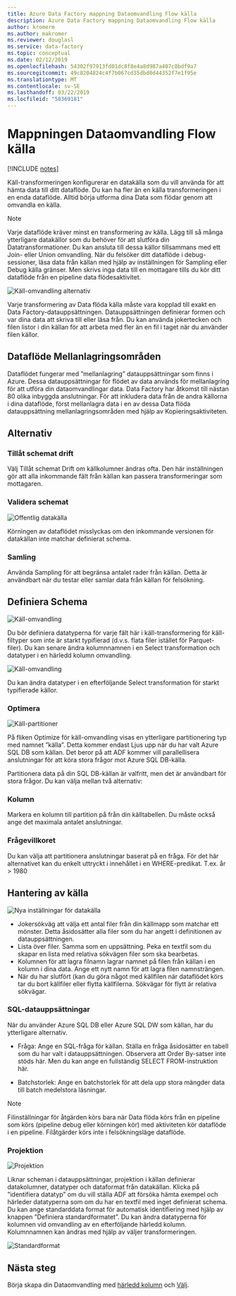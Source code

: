 ```yaml
---
title: Azure Data Factory mappning Dataomvandling Flow källa
description: Azure Data Factory mappning Dataomvandling Flow källa
author: kromerm
ms.author: makromer
ms.reviewer: douglasl
ms.service: data-factory
ms.topic: conceptual
ms.date: 02/12/2019
ms.openlocfilehash: 54302f97913fd01dc8f8e4a8d987a407c8bdf9a7
ms.sourcegitcommit: 49c8204824c4f7b067cd35dbd0d44352f7e1f95e
ms.translationtype: MT
ms.contentlocale: sv-SE
ms.lasthandoff: 03/22/2019
ms.locfileid: "58369181"
---
```

# <a name="mapping-data-flow-source-transformation"></a>Mappningen Dataomvandling Flow källa

[!INCLUDE [notes](../../includes/data-factory-data-flow-preview.md)]

Käll-transformeringen konfigurerar en datakälla som du vill använda för att hämta data till ditt dataflöde. Du kan ha fler än en källa transformeringen i en enda dataflöde. Alltid börja utforma dina Data som flödar genom att omvandla en källa.

> [!NOTE]
> Varje dataflöde kräver minst en transformering av källa. Lägg till så många ytterligare datakällor som du behöver för att slutföra din Datatransformationer. Du kan ansluta till dessa källor tillsammans med ett Join- eller Union omvandling. När du felsöker ditt dataflöde i debug-sessioner, läsa data från källan med hjälp av inställningen för Sampling eller Debug källa gränser. Men skrivs inga data till en mottagare tills du kör ditt dataflöde från en pipeline data flödesaktivitet. 

![Käll-omvandling alternativ](media/data-flow/source.png "källa")

Varje transformering av Data flöda källa måste vara kopplad till exakt en Data Factory-datauppsättningen. Datauppsättningen definierar formen och var dina data att skriva till eller läsa från. Du kan använda jokertecken och filen listor i din källan för att arbeta med fler än en fil i taget när du använder filen källor.

## <a name="data-flow-staging-areas"></a>Dataflöde Mellanlagringsområden

Dataflödet fungerar med ”mellanlagring” datauppsättningar som finns i Azure. Dessa datauppsättningar för flödet av data används för mellanlagring för att utföra din dataomvandlingar data. Data Factory har åtkomst till nästan 80 olika inbyggda anslutningar. För att inkludera data från de andra källorna i dina dataflöde, först mellanlagra data i en av dessa Data flöda datauppsättning mellanlagringsområden med hjälp av Kopieringsaktiviteten.

## <a name="options"></a>Alternativ

### <a name="allow-schema-drift"></a>Tillåt schemat drift
Välj Tillåt schemat Drift om källkolumner ändras ofta. Den här inställningen gör att alla inkommande fält från källan kan passera transformeringar som mottagaren.

### <a name="validate-schema"></a>Validera schemat

![Offentlig datakälla](media/data-flow/source1.png "offentliga källa 1")

Körningen av dataflödet misslyckas om den inkommande versionen för datakällan inte matchar definierat schema.

### <a name="sampling"></a>Samling
Använda Sampling för att begränsa antalet rader från källan.  Detta är användbart när du testar eller samlar data från källan för felsökning.

## <a name="define-schema"></a>Definiera Schema

![Käll-omvandling](media/data-flow/source2.png "datakällan 2")

Du bör definiera datatyperna för varje fält här i käll-transformering för käll-filtyper som inte är starkt typifierad (d.v.s. flata filer istället för Parquet-filer). Du kan senare ändra kolumnnamnen i en Select transformation och datatyper i en härledd kolumn omvandling. 

![Käll-omvandling](media/data-flow/source003.png "datatyper")

Du kan ändra datatyper i en efterföljande Select transformation för starkt typifierade källor. 

### <a name="optimize"></a>Optimera

![Käll-partitioner](media/data-flow/sourcepart.png "partitionering")

På fliken Optimize för käll-omvandling visas en ytterligare partitionering typ med namnet ”källa”. Detta kommer endast Ljus upp när du har valt Azure SQL DB som källan. Det beror på att ADF kommer vill parallellisera anslutningar för att köra stora frågor mot Azure SQL DB-källa.

Partitionera data på din SQL DB-källan är valfritt, men det är användbart för stora frågor. Du kan välja mellan två alternativ:

### <a name="column"></a>Kolumn

Markera en kolumn till partition på från din källtabellen. Du måste också ange det maximala antalet anslutningar.

### <a name="query-condition"></a>Frågevillkoret

Du kan välja att partitionera anslutningar baserat på en fråga. För det här alternativet kan du enkelt uttryckt i innehållet i en WHERE-predikat. T.ex. år > 1980

## <a name="source-file-management"></a>Hantering av källa
![Nya inställningar för datakälla](media/data-flow/source2.png "nya inställningar")

* Jokersökväg att välja ett antal filer från din källmapp som matchar ett mönster. Detta åsidosätter alla filer som du har angett i definitionen av datauppsättningen.
* Lista över filer. Samma som en uppsättning. Peka en textfil som du skapar en lista med relativa sökvägen filer som ska bearbetas.
* Kolumnen för att lagra filnamn lagrar namnet på filen från källan i en kolumn i dina data. Ange ett nytt namn för att lagra filen namnsträngen.
* När du har slutfört (kan du göra något med källfilen när dataflödet körs tar du bort källfiler eller flytta källfilerna. Sökvägar för flytt är relativa sökvägar.

### <a name="sql-datasets"></a>SQL-datauppsättningar

När du använder Azure SQL DB eller Azure SQL DW som källan, har du ytterligare alternativ.

* Fråga: Ange en SQL-fråga för källan. Ställa en fråga åsidosätter en tabell som du har valt i datauppsättningen. Observera att Order By-satser inte stöds här. Men du kan ange en fullständig SELECT FROM-instruktion här.

* Batchstorlek: Ange en batchstorlek för att dela upp stora mängder data till batch medelstora läsningar.

> [!NOTE]
> Filinställningar för åtgärden körs bara när Data flöda körs från en pipeline som körs (pipeline debug eller körningen kör) med aktiviteten kör dataflöde i en pipeline. Filåtgärder körs inte i felsökningsläge dataflöde.

### <a name="projection"></a>Projektion

![Projektion](media/data-flow/source3.png "projektion")

Liknar scheman i datauppsättningar, projektion i källan definierar datakolumner, datatyper och dataformat från datakällan. Klicka på ”identifiera datatyp” om du vill ställa ADF att försöka hämta exempel och härleder datatyperna som om du har en textfil med inget definierat schema. Du kan ange standarddata format för automatisk identifiering med hjälp av knappen ”Definiera standardformatet”. Du kan ändra datatyperna för kolumnen vid omvandling av en efterföljande härledd kolumn. Kolumnnamnen kan ändras med hjälp av väljer transformeringen.

![Standardformat](media/data-flow/source2.png "standardformat")

## <a name="next-steps"></a>Nästa steg

Börja skapa din Dataomvandling med [härledd kolumn](data-flow-derived-column.md) och [Välj](data-flow-select.md).
